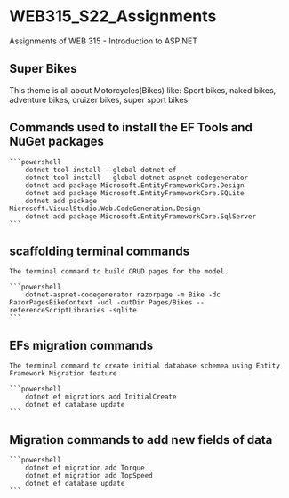 # WEB315_S22_Assignments
Assignments of WEB 315 - Introduction to ASP.NET

## Super Bikes
This theme is all about Motorcycles(Bikes) like: Sport bikes, naked bikes, adventure bikes, cruizer bikes, super sport bikes

## Commands used to install the EF Tools and NuGet packages

    ```powershell
        dotnet tool install --global dotnet-ef
        dotnet tool install --global dotnet-aspnet-codegenerator
        dotnet add package Microsoft.EntityFrameworkCore.Design
        dotnet add package Microsoft.EntityFrameworkCore.SQLite
        dotnet add package Microsoft.VisualStudio.Web.CodeGeneration.Design
        dotnet add package Microsoft.EntityFrameworkCore.SqlServer
    ```

## scaffolding terminal commands
    The terminal command to build CRUD pages for the model. 

    ```powershell
        dotnet-aspnet-codegenerator razorpage -m Bike -dc RazorPagesBikeContext -udl -outDir Pages/Bikes --referenceScriptLibraries -sqlite
    ```

## EFs migration commands
    The terminal command to create initial database schemea using Entity Framework Migration feature

    ```powershell
        dotnet ef migrations add InitialCreate
        dotnet ef database update
    ```

## Migration commands to add new fields of data

    ```powershell
        dotnet ef migration add Torque
        dotnet ef migration add TopSpeed
        dotnet ef database update
    ```